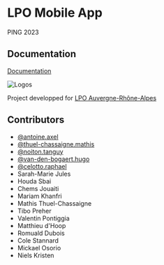 
# LPO Mobile App

PING 2023 


## Documentation

[Documentation](https://devops.telecomste.fr/antoine.axel/lpo-mobapp/-/wikis/Documentation)


![Logos](https://auvergne-rhone-alpes.lpo.fr/wp-content/uploads/LPO_AuRA.svg)


Project developped for [LPO Auvergne-Rhône-Alpes](https//auvergne-rhone-alpes.lpo.fr/)

## Contributors

- [@antoine.axel](https://devops.telecomste.fr/antoine.axel)
- [@thuel-chassaigne.mathis](https://devops.telecomste.fr/thuel-chassaigne.mathis)
- [@noiton.tanguy](https://devops.telecomste.fr/noiton.tanguy)
- [@van-den-bogaert.hugo](https://devops.telecomste.fr/van-den-bogaert.hugo)
- [@celotto.raphael](https://devops.telecomste.fr/celotto.raphael)
- Sarah-Marie Jules
- Houda Sbai
- Chems Jouaiti
- Mariam Khanfri
- Mathis Thuel-Chassaigne
- Tibo Preher
- Valentin Pontiggia
- Matthieu d'Hoop
- Romuald Dubois
- Cole Stannard
- Mickael Osorio
- Niels Kristen
